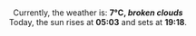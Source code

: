 <p  align="center"><br/>Currently, the weather is: <b> 7°C, <i>broken clouds</i></b></br>Today, the sun rises at <b>05:03</b> and sets at <b>19:18</b>.</p>